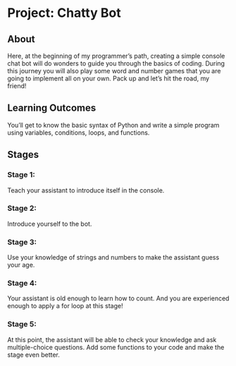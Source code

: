 # Project: Chatty Bot 

## About
Here, at the beginning of my programmer’s path, creating a simple console chat bot will do wonders to guide you through the basics of coding. During this journey you will also play some word and number games that you are going to implement all on your own. Pack up and let’s hit the road, my friend!

## Learning Outcomes 
You’ll get to know the basic syntax of Python and write a simple program using variables, conditions, loops, and functions.

## Stages
### Stage 1:
Teach your assistant to introduce itself in the console.
### Stage 2:
Introduce yourself to the bot.
### Stage 3:
Use your knowledge of strings and numbers to make the assistant guess your age.
### Stage 4:
Your assistant is old enough to learn how to count. And you are experienced enough to apply a for loop at this stage!
### Stage 5:
At this point, the assistant will be able to check your knowledge and ask multiple-choice questions. Add some functions to your code and make the stage even better.
